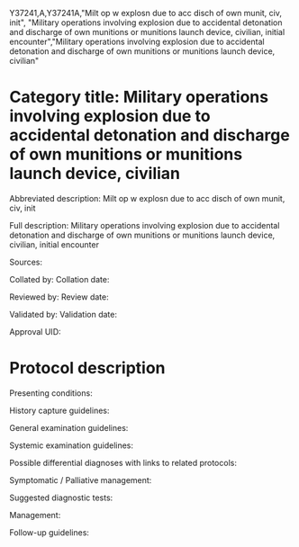 Y37241,A,Y37241A,"Milt op w explosn due to acc disch of own munit, civ, init", "Military operations involving explosion due to accidental detonation and discharge of own munitions or munitions launch device, civilian, initial encounter","Military operations involving explosion due to accidental detonation and discharge of own munitions or munitions launch device, civilian"
# Category title: Military operations involving explosion due to accidental detonation and discharge of own munitions or munitions launch device, civilian

Abbreviated description: Milt op w explosn due to acc disch of own munit, civ, init

Full description: Military operations involving explosion due to accidental detonation and discharge of own munitions or munitions launch device, civilian, initial encounter

Sources:

Collated by:
Collation date:

Reviewed by:
Review date:

Validated by:
Validation date:

Approval UID:

# Protocol description

Presenting conditions:

History capture guidelines:

General examination guidelines:

Systemic examination guidelines:

Possible differential diagnoses with links to related protocols:

Symptomatic / Palliative management:

Suggested diagnostic tests:

Management:

Follow-up guidelines:
